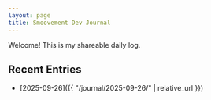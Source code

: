 ```yaml
---
layout: page
title: Smoovement Dev Journal
---
```


Welcome! This is my shareable daily log.

## Recent Entries
- [2025-09-26]({{ "/journal/2025-09-26/" | relative_url }})
